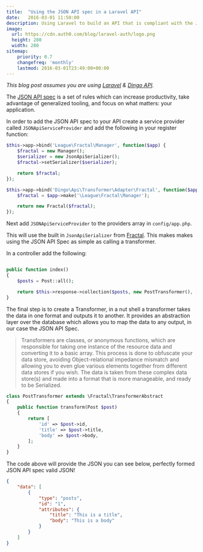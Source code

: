 ```yaml
---
title:  "Using the JSON API spec in a Laravel API"
date:   2016-03-01 11:50:00
description: Using Laravel to build an API that is compliant with the JSON API spec.   
image:
  url: https://cdn.auth0.com/blog/laravel-auth/logo.png
  height: 280
  width: 280
sitemap:
    priority: 0.7
    changefreq: 'monthly'
    lastmod: 2016-03-01T23:49:00+00:00
---
```


*This blog post assumes you are using [Laravel](http://laravel.com) & [Dingo API](https://github.com/dingo/api).*

The [JSON API spec](http://jsonapi.org/) is a set of rules which can increase productivity, take advantage of generalized tooling, and focus on what matters: your application.

In order to add the JSON API spec to your API create a service provider called `JSONApiServiceProvider` and add the following in your register function:

```php
$this->app->bind('League\Fractal\Manager', function($app) {
    $fractal = new Manager();
    $serializer = new JsonApiSerializer();
    $fractal->setSerializer($serializer);

    return $fractal;
});

$this->app->bind('Dingo\Api\Transformer\Adapter\Fractal', function($app) {
    $fractal = $app->make('\League\Fractal\Manager');

    return new Fractal($fractal);
});
```

Next add `JSONApiServiceProvider` to the providers array in `config/app.php`.


This will use the built in `JsonApiSerializer` from [Fractal](http://fractal.thephpleague.com). This makes makes using the JSON API Spec as simple as calling a transformer.

In a controller add the following:

```php

public function index()
{
    $posts = Post::all();

    return $this->response->collection($posts, new PostTransformer(), [ 'key' => "posts" ]);
}
```
The final step is to create a Transformer, in a nut shell a transformer takes the data in one format and outputs it to another. It provides an abstraction layer over the database which allows you to map the data to any output, in our case the JSON API Spec.

> Transformers are classes, or anonymous functions, which are responsible for taking one instance of the resource data and converting it to a basic array. This process is done to obfuscate your data store, avoiding Object-relational impedance mismatch and allowing you to even glue various elements together from different data stores if you wish. The data is taken from these complex data store(s) and made into a format that is more manageable, and ready to be Serialized.

```php
class PostTransformer extends \Fractal\TransformerAbstract
{
    public function transform(Post $post)
    {
        return [
            'id' => $post->id,
            'title' => $post->title,
            'body' => $post->body,
        ];
    }
}
```

The code above will provide the JSON you can see below, perfectly formed JSON API spec valid JSON!

```json
{
    "data": [
        {
            "type": "posts",
            "id": "1",
            "attributes": {
                "title": "This is a title",
                "body": "This is a body"
            }
        }
    ]
}
```
